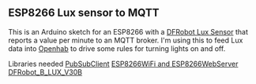## ESP8266 Lux sensor to MQTT

This is an Arduino sketch for an ESP8266 with a [DFRobot Lux Sensor](https://shop.pimoroni.com/products/ambient-light-sensor-0-200klx) that reports a value per minute to an MQTT broker. I'm using this to feed Lux data into [Openhab](https://www.openhab.org/) to drive some rules for turning lights on and off.

Libraries needed
[PubSubClient](https://www.arduino.cc/reference/en/libraries/pubsubclient/)
[ESP8266WiFi and ESP8266WebServer](https://github.com/esp8266/Arduino/)
[DFRobot_B_LUX_V30B](https://wiki.dfrobot.com/Ambient_Light_Sensor_0_200klx_SKU_SEN0390)


